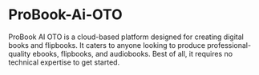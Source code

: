 # ProBook-Ai-OTO
ProBook AI OTO is a cloud-based platform designed for creating digital books and flipbooks. It caters to anyone looking to produce professional-quality ebooks, flipbooks, and audiobooks. Best of all, it requires no technical expertise to get started.
